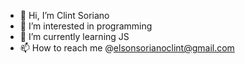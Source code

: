 - 👋 Hi, I’m Clint Soriano
- 👀 I’m interested in programming 
- 🌱 I’m currently learning JS
- 📫 How to reach me @elsonsorianoclint@gmail.com

<!---
Clintelson/Clintelson is a ✨ special ✨ repository because its `README.md` (this file) appears on your GitHub profile.
You can click the Preview link to take a look at your changes.
--->
